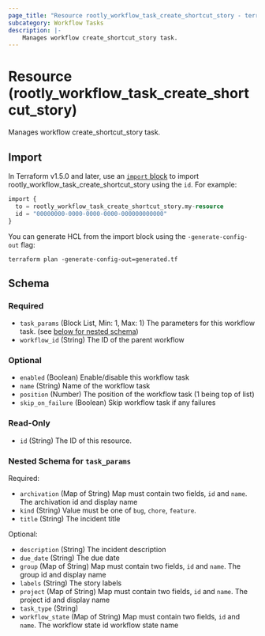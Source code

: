 ```yaml
---
page_title: "Resource rootly_workflow_task_create_shortcut_story - terraform-provider-rootly"
subcategory: Workflow Tasks
description: |-
    Manages workflow create_shortcut_story task.
---
```


# Resource (rootly_workflow_task_create_shortcut_story)

Manages workflow create_shortcut_story task.



## Import

In Terraform v1.5.0 and later, use an [`import` block](https://developer.hashicorp.com/terraform/language/import) to import rootly_workflow_task_create_shortcut_story using the `id`. For example:

```terraform
import {
  to = rootly_workflow_task_create_shortcut_story.my-resource
  id = "00000000-0000-0000-0000-000000000000"
}
```

You can generate HCL from the import block using the `-generate-config-out` flag:

```console
terraform plan -generate-config-out=generated.tf
```

<!-- schema generated by tfplugindocs -->
## Schema

### Required

- `task_params` (Block List, Min: 1, Max: 1) The parameters for this workflow task. (see [below for nested schema](#nestedblock--task_params))
- `workflow_id` (String) The ID of the parent workflow

### Optional

- `enabled` (Boolean) Enable/disable this workflow task
- `name` (String) Name of the workflow task
- `position` (Number) The position of the workflow task (1 being top of list)
- `skip_on_failure` (Boolean) Skip workflow task if any failures

### Read-Only

- `id` (String) The ID of this resource.

<a id="nestedblock--task_params"></a>
### Nested Schema for `task_params`

Required:

- `archivation` (Map of String) Map must contain two fields, `id` and `name`. The archivation id and display name
- `kind` (String) Value must be one of `bug`, `chore`, `feature`.
- `title` (String) The incident title

Optional:

- `description` (String) The incident description
- `due_date` (String) The due date
- `group` (Map of String) Map must contain two fields, `id` and `name`. The group id and display name
- `labels` (String) The story labels
- `project` (Map of String) Map must contain two fields, `id` and `name`. The project id and display name
- `task_type` (String)
- `workflow_state` (Map of String) Map must contain two fields, `id` and `name`. The workflow state id workflow state name
